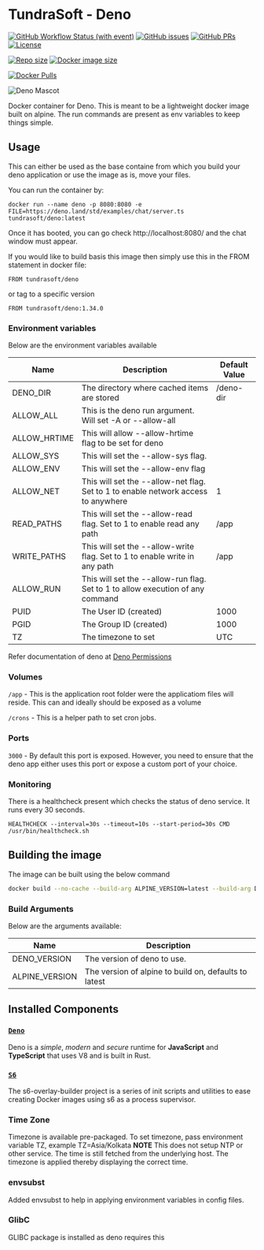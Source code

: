 # TundraSoft - Deno

[![GitHub Workflow Status (with event)](https://img.shields.io/github/actions/workflow/status/TundraSoft/deno/build-docker.yml?event=push&logo=github)](https://github.com/TundraSoft/deno/actions/workflows/build-docker.yml?logo=github)
[![GitHub issues](https://img.shields.io/github/issues-raw/tundrasoft/deno.svg?logo=github)](https://github.com/tundrasoft/deno/issues)
[![GitHub PRs](https://img.shields.io/github/issues-pr-raw/tundrasoft/deno.svg?logo=github)](https://github.com/tundrasoft/deno/pulls) 
[![License](https://img.shields.io/github/license/tundrasoft/deno.svg)](https://github.com/tundrasoft/deno/blob/master/LICENSE)

[![Repo size](https://img.shields.io/github/repo-size/tundrasoft/deno?logo=github)](#)
[![Docker image size](https://img.shields.io/docker/image-size/tundrasoft/deno?logo=docker)](https://hub.docker.com/r/tundrasoft/deno)

[![Docker Pulls](https://img.shields.io/docker/pulls/tundrasoft/deno.svg?logo=docker)](https://hub.docker.com/r/tundrasoft/deno)

![Deno Mascot](https://deno.land/logo.svg)

Docker container for Deno. This is meant to be a lightweight docker image built on alpine. The run commands are present as 
env variables to keep things simple.

## Usage

This can either be used as the base containe from which you build your deno 
application or use the image as is, move your files.

You can run the container by:
```docker
docker run --name deno -p 8080:8080 -e FILE=https://deno.land/std/examples/chat/server.ts tundrasoft/deno:latest
```

Once it has booted, you can go check http://localhost:8080/ and the chat window must appear.

If you would like to build basis this image then simply use this in the FROM 
statement in docker file:

```docker
FROM tundrasoft/deno
```

or tag to a specific version
```docker
FROM tundrasoft/deno:1.34.0
```


### Environment variables

Below are the environment variables available

| Name | Description | Default Value |
|---|---|---|
| DENO_DIR | The directory where cached items are stored | /deno-dir |
| ALLOW_ALL | This is the deno run argument. Will set -A or --allow-all | |
| ALLOW_HRTIME | This will allow --allow-hrtime flag to be set for deno | |
| ALLOW_SYS | This will set the --allow-sys flag. | |
| ALLOW_ENV | This will set the --allow-env flag | | 
| ALLOW_NET | This will set the --allow-net flag. Set to 1 to enable network access to anywhere | 1 |
| READ_PATHS | This will set the --allow-read flag. Set to 1 to enable read any path | /app |
| WRITE_PATHS | This will set the --allow-write flag. Set to 1 to enable write in any path | /app |
| ALLOW_RUN | This will set the --allow-run flag. Set to 1 to allow execution of any command | |
| PUID | The User ID (created) | 1000 |
| PGID | The Group ID (created) | 1000 |
| TZ | The timezone to set | UTC |

Refer documentation of deno at [Deno Permissions](https://deno.land/manual/basics/permissions)


### Volumes

`/app` - This is the application root folder were the applicatiom files will 
reside. This can and ideally should be exposed as a volume

`/crons` - This is a helper path to set cron jobs.

### Ports

`3000` - By default this port is exposed. However, you need to ensure that 
the deno app either uses this port or expose a custom port of your choice.

### Monitoring

There is a healthcheck present which checks the status of deno service. It 
runs every 30 seconds. 

```docker
HEALTHCHECK --interval=30s --timeout=10s --start-period=30s CMD /usr/bin/healthcheck.sh
```

## Building the image

The image can be built using the below command

```sh
docker build --no-cache --build-arg ALPINE_VERSION=latest --build-arg DENO_VERSION=1.32.3 -t tundrasoft/deno .
```

### Build Arguments

Below are the arguments available:


| Name | Description |
|---|---|
| DENO_VERSION | The version of deno to use. |
| ALPINE_VERSION | The version of alpine to build on, defaults to latest |


## Installed Components

### [`Deno`](https://deno.land/ "Deno")

Deno is a _simple_, _modern_ and _secure_ runtime for **JavaScript** and
**TypeScript** that uses V8 and is built in Rust.

### [`S6`]([!https://github.com/just-containers/s6-overlay#the-docker-way "S6 Github link")

The s6-overlay-builder project is a series of init scripts and utilities to ease creating Docker images using s6 as a process supervisor.

### Time Zone

Timezone is available pre-packaged. To set timezone, pass environment variable TZ, example TZ=Asia/Kolkata
**NOTE** This does not setup NTP or other service. The time is still fetched from the underlying host. The timezone is applied thereby
displaying the correct time.

### envsubst

Added envsubst to help in applying environment variables in config files. 

### GlibC

GLIBC package is installed as deno requires this
